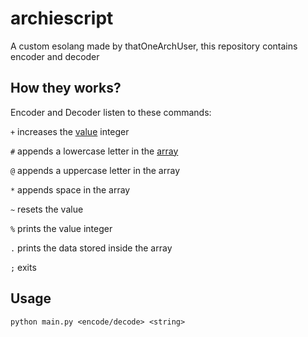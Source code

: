 # archiescript
A custom esolang made by thatOneArchUser, this repository contains encoder and decoder

## How they works?
Encoder and Decoder listen to these commands:

`+` increases the [value](https://github.com/thatOneArchUser/archiescript/blob/main/main.py#L21) integer

`#` appends a lowercase letter in the [array](https://github.com/thatOneArchUser/archiescript/blob/main/main.py#L25)

`@` appends a uppercase letter in the array

`*` appends space in the array

`~` resets the value

`%` prints the value integer

`.` prints the data stored inside the array

`;` exits

## Usage
`python main.py <encode/decode> <string>`
